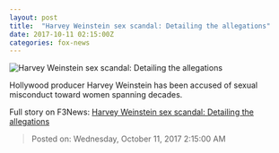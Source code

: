 ```yaml
---
layout: post
title:  "Harvey Weinstein sex scandal: Detailing the allegations"
date: 2017-10-11 02:15:00Z
categories: fox-news
---
```


![Harvey Weinstein sex scandal: Detailing the allegations](http://a57.foxnews.com/images.foxnews.com/content/fox-news/entertainment/2017/10/10/harvey-weinstein-sex-scandal-detailing-allegations/_jcr_content/article-text/article-par-11/inline_spotlight_ima/image.img.jpg/612/344/1507638108412.jpg?ve=1&tl=1)

Hollywood producer Harvey Weinstein has been accused of sexual misconduct toward women spanning decades.


Full story on F3News: [Harvey Weinstein sex scandal: Detailing the allegations](http://www.f3nws.com/n/RnDErF)

> Posted on: Wednesday, October 11, 2017 2:15:00 AM
